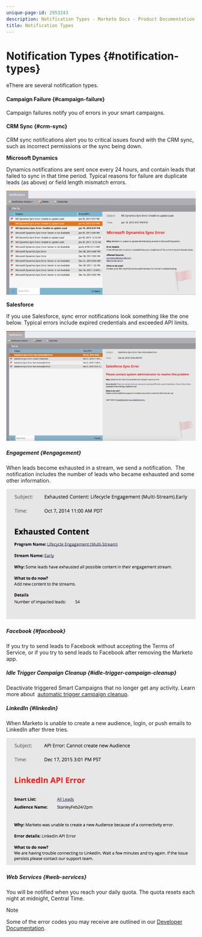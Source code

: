 ```yaml
---
unique-page-id: 2953243
description: Notification Types - Marketo Docs - Product Documentation
title: Notification Types
---
```


# Notification Types {#notification-types}

eThere are several notification types.

#### Campaign Failure  {#campaign-failure}

Campaign failures notify you of errors in your smart campaigns.

#### CRM Sync {#crm-sync}

CRM sync notifications alert you to critical issues found with the CRM sync, such as incorrect permissions or the sync being down.

**Microsoft Dynamics**

Dynamics notifications are sent once every 24 hours, and contain leads that failed to sync in that time period. Typical reasons for failure are duplicate leads (as above) or field length mismatch errors.

![](assets/image2016-1-20-11-3a19-3a58.png)

**Salesforce**

If you use Salesforce, sync error notifications look something like the one below. Typical errors include expired credentials and exceeded API limits.

![](assets/salesforcesyncerror.png)

##### Engagement {#engagement}

When leads become exhausted in a stream, we send a notification. &nbsp;The notification includes the number of leads who became exhausted and some other information.

![](assets/image2014-10-14-10-3a57-3a9.png)

##### Facebook {#facebook}

If you try to send leads to Facebook without accepting the Terms of Service, or if you try to send leads to Facebook after removing the Marketo app.

##### Idle Trigger Campaign Cleanup {#idle-trigger-campaign-cleanup}

Deactivate triggered Smart Campaigns that no longer get any activity. Learn more about&nbsp; [automatic trigger campaign cleanup](../../../../product-docs/core-marketo-concepts/smart-campaigns/using-smart-campaigns/automatic-trigger-campaign-cleanup.md).

##### LinkedIn {#linkedin}

When Marketo is unable to create a new audience, login, or push emails to LinkedIn after three tries.

![](assets/linkedin.png)

##### Web Services {#web-services}

You will be notified when you reach your daily quota. The quota resets each night at midnight, Central Time.

>[!NOTE]
>
>Some of the error codes you may receive are outlined in our [Developer Documentation](http://developers.marketo.com/rest-api/error-codes/#response_level_error_codes).

